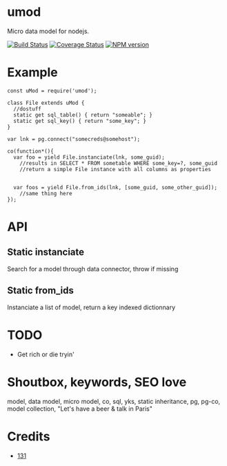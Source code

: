 # umod
Micro data model for nodejs.


[![Build Status](https://travis-ci.org/131/umod.svg?branch=master)](https://travis-ci.org/131/umod)
[![Coverage Status](https://coveralls.io/repos/github/131/umod/badge.svg?branch=master)](https://coveralls.io/github/131/umod?branch=master)
[![NPM version](https://img.shields.io/npm/v/umod.svg)](https://www.npmjs.com/package/umod)


# Example
```
const uMod = require('umod');

class File extends uMod {
  //dostuff
  static get sql_table() { return "someable"; }
  static get sql_key() { return "some_key"; }
}

var lnk = pg.connect("somecreds@somehost");

co(function*(){
  var foo = yield File.instanciate(lnk, some_guid);
    //results in SELECT * FROM sometable WHERE some_key=?, some_guid
    //return a simple File instance with all columns as properties


  var foos = yield File.from_ids(lnk, [some_guid, some_other_guid]);
    //same thing here
});

```

# API
## Static instanciate 
Search for a model through data connector, throw if missing

## Static from_ids
Instanciate a list of model, return a key indexed dictionnary



# TODO
* Get rich or die tryin'

# Shoutbox, keywords, SEO love
model, data model, micro model, co, sql, yks, static inheritance, pg, pg-co, model collection, "Let's have a beer & talk in Paris"


# Credits
* [131](https://github.com/131)

